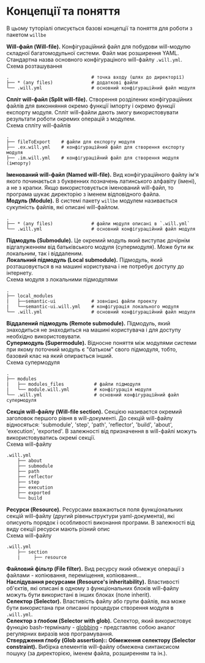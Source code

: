 # Концепції та поняття  

В цьому туторіалі описується базові концепції та поняття для роботи з пакетом `willbe`  

<a name="will-file"></a> **Will-файл (Will-file).** Конфігураційний файл для побудови will-модулю складної багатомодульної системи. Файл має розширення YAML. Стандартна назва основного конфігураціного will-файлу `.will.yml`.
Схема розташування  
```
.                              # точка входу (шлях до директорії)
├── * (any files)              # додаткові файли
└── .will.yml                  # основний конфігураційний файл модуля
```
<a name="split-will-file"></a> **Спліт will-файл (Split will-file).**  Створення розділених конфігураційних файлів для виконняння окремо функції імпорту і окремо функції експорту модуля. Спліт will-файли дають змогу використовувати результати роботи окремих операцій з модулем.  
Схема спліту will-файлів  
```
.
├── fileToExport    # файли для експорту модуля
├── .ex.will.yml    # конфігураційний файл для створення експорту модуля
├── .im.will.yml    # конфігураційний файл для створення модуля (імпорту)
```  
<a name="named-will-file"></a> **Іменований will-файл (Named will-file).** Вид конфігураційного файлу ім'я якого починається з буквенних позначень латинського алфавіту (імені), а не з крапки. Якщо використовується іменований will-файл, то програма шукає директорію з іменем відповідного файла.  
<a name="module"></a> **Модуль (Module).** В системі пакету `willbe` модулем називається сукупність файлів, які описані will-файлом.  
```
.  
├── * (any files)              # файли модуля описані в `.will.yml`
└── .will.yml                  # основний конфігураційний файл модуля
```  
<a name="submodule"></a> **Підмодуль (Submodule).** Це окремий модуль який виступає дочірнім відгалуженням від батьківського модуля (супермодуля). Може бути як локальним, так і віддаленим.  
<a name="local-submodule"></a> **Локальний підмодуль (Local submodule).** Підмодуль, який розташовується в на машині користувача і не потребує доступу до інтернету.  
Схема модуля з локальними підмодулями  
```
.
├── local_modules
|   ├──semantic-ui             # зовнішні файли проекту
|   └──semantic-ui.will.yml    # конфігурація локального модуля
└── .will.yml                  # основний конфігураційний файл модуля
```  
<a name="remote-submodule"></a> **Віддалений підмодуль (Remote submodule).** Підмодуль, який знаходиться не знаходиться на машині користувача і для доступу необхідно використовувати.  
<a name="supermodule"></a> **Супермодуль (Supermodule).** Відносне поняття між модулями системи при якому поточний модуль є "батьком" свого підмодуля, тобто, базовий клас на який опирається інший.  
Схема супермодуля  
```
.
├── modules
|   ├── modules_files           # файли підмодуля
|   └── module.will.yml         # конфігурація модуля
└── .will.yml                   # основний конфігураційний файл супермодуля
```  
<a name="will-file-section"></a> **Секція will-файлу (Will-file section).** Секцією називаєтся окремий заголовок першого рівня в will-документі. До секцій will-файлу відносяться: 'submodule', 'step', 'path', 'reflector', 'build', 'about', 'execution', 'exported'. В залежності від призначення в will-файлі можуть використовуватись окремі секції.  
Схема will-файлу  
```
.will.yml
    ├── about
    ├── submodule
    ├── path
    ├── reflector
    ├── step
    ├── execution
    ├── exported
    └── build

```  
<a name="resource"></a> **Ресурси (Resource).** Ресурсами вважаються поля функціональних секцій will-файлу (другий рівеньструктури yaml-документа), які описують порядок і особливості виконання програми. В залежності від виду секції ресурси мають різний опис  
Схема will-файлу  
```
.will.yml
    ├── section
    |     ├── resource

```
<a name="file-filter"></a> **Файловий фільтр (File filter).** Вид ресурсу який обмежує операції з файлами - копіювання, переміщення, копіювання...  
<a name="resources-inheritability"></a> **Наслідування ресурсами (Resource's inheritability).** Властивості об'єктів, які описані в одному з функціональних блоків will-файлу можуть бути використані в інших блоках (поле inherit).  
<a name="selector"></a> **Селектор (Selector).** Властивість файлу або групи файлів, яка може бути використана при описанні процедури створення модуля в `.will.yml`.  
<a name="selector-with-glob"></a> **Селектор з ґлобом (Selector with glob).** Селектор, який використовує функцію bash-терміналу - [globbing](https://linuxhint.com/bash_globbing_tutorial/) - представляє собою аналог регулярних виразів мов програмування.  
<a name="glob-assertion"></a> **Ствердження ґлобу (Glob assertion):: Обмеження селектору (Selector constraint).** Вибірка елементів will-файлу обмежена синтаксисом пошуку (за директорією, іменем файла, розширенням та ін.).  
